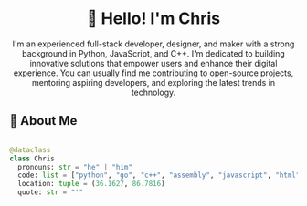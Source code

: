 <h1 align="center">👋 Hello! I'm Chris</h1>

<p align="center">
I'm an experienced full-stack developer, designer, and maker with a strong background in Python, JavaScript, and C++. I'm dedicated to building innovative solutions that empower users and enhance their digital experience. You can usually find me contributing to open-source projects, mentoring aspiring developers, and exploring the latest trends in technology.
</p>

## 💁 About Me

```python

@dataclass
class Chris
  pronouns: str = "he" | "him"
  code: list = ["python", "go", "c++", "assembly", "javascript", "html", "css"]
  location: tuple = (36.1627, 86.7816)
  quote: str = "'"
```

<!--
## 📈 Stats

<a href="https://github.com/christopherwoodall">
  <img align="center" src="https://github-readme-stats.vercel.app/api?username=christopherwoodall&hide=css,html,tex&theme=react&bg_color=1F222E&title_color=F85D7F&icon_color=F8D866&hide_border=true&langs_count=5&layout=compact&theme=github_dark&count_private=true&show_icons=true" />
</a>
<a href="https://github.com/christopherwoodall">
  <img align="center" src="https://github-readme-stats.vercel.app/api/top-langs/?username=christopherwoodall&hide=css,html,tex&theme=react&bg_color=1F222E&title_color=F85D7F&icon_color=F8D866&hide_border=true&langs_count=10&layout=compact&theme=github_dark&count_private=true&show_icons=true" />
</a>
-->
